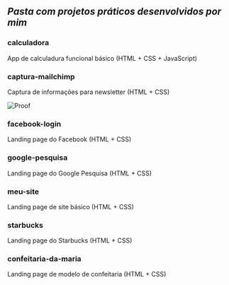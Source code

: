 ## _Pasta com projetos práticos desenvolvidos por mim_

### calculadora

App de calculadura funcional básico (HTML + CSS + JavaScript)

### captura-mailchimp

Captura de informações para newsletter (HTML + CSS)

![Proof](https://raw.githubusercontent.com/swshadows/estudos-webdev/master/projetos/captura-mailchimp/screenshot.png)

### facebook-login

Landing page do Facebook (HTML + CSS)

### google-pesquisa

Landing page do Google Pesquisa (HTML + CSS)

### meu-site

Landing page de site básico (HTML + CSS)

### starbucks

Landing page do Starbucks (HTML + CSS)

### confeitaria-da-maria

Landing page de modelo de confeitaria (HTML + CSS)

